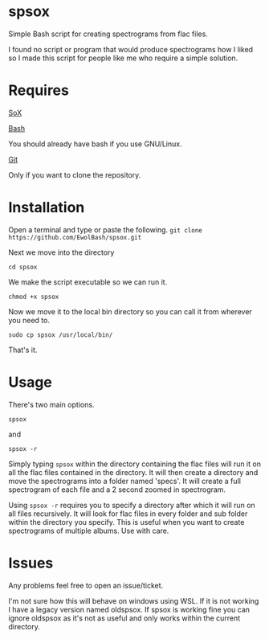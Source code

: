 # spsox
Simple Bash script for creating spectrograms from flac files. 

I found no script or program that would produce spectrograms how I liked so I made this script for people like me who require
a simple solution.

# Requires

[SoX](http://sox.sourceforge.net/)

[Bash](https://www.gnu.org/software/bash/) 

You should already have bash if you use GNU/Linux. 

[Git](https://git-scm.com/download/linux) 

Only if you want to clone the repository.
# Installation

Open a terminal and type or paste the following.
`git clone https://github.com/EwolBash/spsox.git`

Next we move into the directory

`cd spsox`

We make the script executable so we can run it.

`chmod +x spsox`

Now we move it to the local bin directory so you can call it from wherever you need to.

`sudo cp spsox /usr/local/bin/`

That's it.

# Usage

There's two main options.

`spsox`

and

`spsox -r`

Simply typing `spsox` within the directory containing the flac files will run it on all the flac files contained in the directory.
It will then create a directory and move the spectrograms into a folder named 'specs'. It will create a full spectrogram of each file and a 2 second zoomed in spectrogram.

Using `spsox -r` requires you to specify a directory after which it will run on all files recursively. It will look for flac files in every folder and sub folder within the directory you specify. This is useful when you want to create spectrograms of multiple albums. Use with care.

# Issues

Any problems feel free to open an issue/ticket.

I'm not sure how this will behave on windows using WSL. If it is not working I have a legacy version named oldspsox. If spsox is working fine you can ignore oldspsox as it's not as useful and only works within the current directory.
